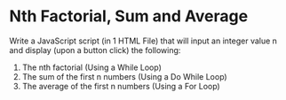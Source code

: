# Nth Factorial, Sum and Average

Write a JavaScript script (in 1 HTML File) that will input an integer value n and display (upon a button click) the following:

1. The nth factorial (Using a While Loop)
2. The sum of the first n numbers (Using a Do While Loop)
3. The average of the first n numbers (Using a For Loop)
